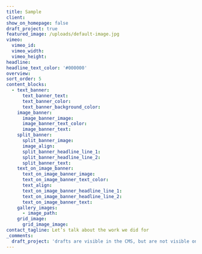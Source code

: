 ```yaml
---
title: Sample
client:
show_on_homepage: false
draft_project: true
featured_image: /uploads/default-image.jpg
vimeo:
  vimeo_id:
  vimeo_width:
  vimeo_height:
headline:
headline_text_color: '#000000'
overview:
sort_order: 5
content_blocks:
  - text_banner:
      text_banner_text:
      text_banner_color:
      text_banner_background_color:
    image_banner:
      image_banner_image:
      image_banner_text_color:
      image_banner_text:
    split_banner:
      split_banner_image:
      image_align:
      split_banner_headline_line_1:
      split_banner_headline_line_2:
      split_banner_text:
    text_on_image_banner:
      text_on_image_banner_image:
      text_on_image_banner_text_color:
      text_align:
      text_on_image_banner_headline_line_1:
      text_on_image_banner_headline_line_2:
      text_on_image_banner_text:
    gallery_images:
      - image_path:
    grid_image:
      grid_image_image:
contact_tagline: Let’s talk about the work we did for
_comments:
  draft_project: 'drafts are visible in the CMS, but are not visible on the live site'
---
```

